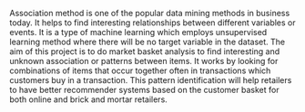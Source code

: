 Association method is one of the popular data mining methods in business today. It helps to find interesting relationships between different variables or events. It is a type of machine learning which employs unsupervised learning method where there will be no target variable in the dataset. The aim of this project is to do market basket analysis to find interesting and unknown association or patterns between items. It works by looking for combinations of items that occur together often in transactions which customers buy in a transaction. This pattern identification will help retailers to have better recommender systems based on the customer basket for both online and brick and mortar retailers.
